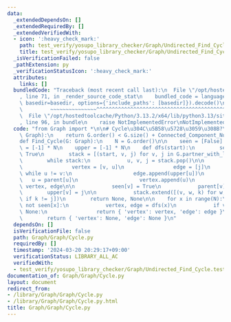 ```yaml
---
data:
  _extendedDependsOn: []
  _extendedRequiredBy: []
  _extendedVerifiedWith:
  - icon: ':heavy_check_mark:'
    path: test_verify/yosupo_library_checker/Graph/Undirected_Find_Cycle.test.py
    title: test_verify/yosupo_library_checker/Graph/Undirected_Find_Cycle.test.py
  _isVerificationFailed: false
  _pathExtension: py
  _verificationStatusIcon: ':heavy_check_mark:'
  attributes:
    links: []
  bundledCode: "Traceback (most recent call last):\n  File \"/opt/hostedtoolcache/Python/3.13.2/x64/lib/python3.13/site-packages/onlinejudge_verify/documentation/build.py\"\
    , line 71, in _render_source_code_stat\n    bundled_code = language.bundle(stat.path,\
    \ basedir=basedir, options={'include_paths': [basedir]}).decode()\n          \
    \         ~~~~~~~~~~~~~~~^^^^^^^^^^^^^^^^^^^^^^^^^^^^^^^^^^^^^^^^^^^^^^^^^^^^^^^^^^^^^^^^^^\n\
    \  File \"/opt/hostedtoolcache/Python/3.13.2/x64/lib/python3.13/site-packages/onlinejudge_verify/languages/python.py\"\
    , line 96, in bundle\n    raise NotImplementedError\nNotImplementedError\n"
  code: "from Graph import *\n\n# Cycle\u304C\u5B58\u5728\u3059\u308B?\ndef Is_Exist_Cycle(G:\
    \ Graph):\n    return G.order() < G.size() + Connected_Component_Number(G)\n\n\
    def Find_Cycle(G: Graph):\n    N = G.order()\n\n    seen = [False] * N\n    parent\
    \ = [-1] * N\n    upper = [-1] * N\n    def dfs(start):\n        seen[start] =\
    \ True\n        stack = [(start, v, j) for v, j in G.partner_with_label_yield(start)]\n\
    \        while stack:\n            u, v, j = stack.pop()\n\n            if seen[v]:\n\
    \                vertex = [v, u]\n                edge = [j]\n               \
    \ while u != v:\n                    edge.append(upper[u])\n                 \
    \   u = parent[u]\n                    vertex.append(u)\n                return\
    \ vertex, edge\n\n            seen[v] = True\n            parent[v] = u\n    \
    \        upper[v] = j\n\n            stack.extend([(v, w, k) for w, k in G.partner_with_label_yield(v)\
    \ if k != j])\n        return None, None\n\n    for x in range(N):\n        if\
    \ not seen[x]:\n            vertex, edge = dfs(x)\n            if vertex is not\
    \ None:\n                return { 'vertex': vertex, 'edge': edge }\n    else:\n\
    \        return { 'vertex': None, 'edge': None }\n"
  dependsOn: []
  isVerificationFile: false
  path: Graph/Graph/Cycle.py
  requiredBy: []
  timestamp: '2024-03-20 20:29:17+09:00'
  verificationStatus: LIBRARY_ALL_AC
  verifiedWith:
  - test_verify/yosupo_library_checker/Graph/Undirected_Find_Cycle.test.py
documentation_of: Graph/Graph/Cycle.py
layout: document
redirect_from:
- /library/Graph/Graph/Cycle.py
- /library/Graph/Graph/Cycle.py.html
title: Graph/Graph/Cycle.py
---
```

